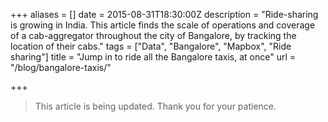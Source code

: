 +++
aliases = []
date = 2015-08-31T18:30:00Z
description = "Ride-sharing is growing in India. This article finds the scale of operations and coverage of a cab-aggregator throughout the city of Bangalore, by tracking the location of their cabs."
tags = ["Data", "Bangalore", "Mapbox", "Ride sharing"]
title = "Jump in to ride all the Bangalore taxis, at once"
url = "/blog/bangalore-taxis/"

+++
> This article is being updated. Thank you for your patience.